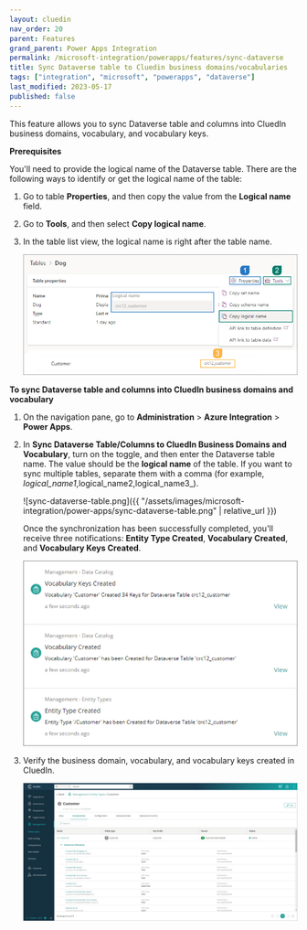 ```yaml
---
layout: cluedin
nav_order: 20
parent: Features
grand_parent: Power Apps Integration
permalink: /microsoft-integration/powerapps/features/sync-dataverse
title: Sync Dataverse table to Cluedin business domains/vocabularies
tags: ["integration", "microsoft", "powerapps", "dataverse"]
last_modified: 2023-05-17
published: false
---
```


This feature allows you to sync Dataverse table and columns into CluedIn business domains, vocabulary, and vocabulary keys.

**Prerequisites**

You'll need to provide the logical name of the Dataverse table. There are the following ways to identify or get the logical name of the table:

1. Go to table **Properties**, and then copy the value from the **Logical name** field.

1. Go to **Tools**, and then select **Copy logical name**.

1. In the table list view, the logical name is right after the table name.

    ![Identifying Logical Name](../images/dataverse-logical-name.png)

**To sync Dataverse table and columns into CluedIn business domains and vocabulary**

1. On the navigation pane, go to **Administration** > **Azure Integration** > **Power Apps**.

1. In **Sync Dataverse Table/Columns to CluedIn Business Domains and Vocabulary**, turn on the toggle, and then enter the Dataverse table name. The value should be the **logical name** of the table. If you want to sync multiple tables, separate them with a comma (for example, _logical_name1_,logical_name2,logical_name3_).

    ![sync-dataverse-table.png]({{ "/assets/images/microsoft-integration/power-apps/sync-dataverse-table.png" | relative_url }})

    Once the synchronization has been successfully completed, you'll receive three notifications: **Entity Type Created**, **Vocabulary Created**, and **Vocabulary Keys Created**.
    
    ![Sync Dataverse Table Notification](../images/sync-dataverse-table-notification.png)

1. Verify the business domain, vocabulary, and vocabulary keys created in CluedIn.

    ![Create New EntityType and Vocab](../images/created-new-entitytype-and-vocab.png)